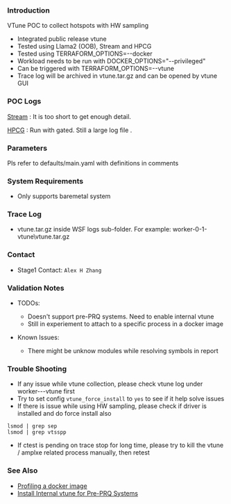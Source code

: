 
### Introduction

VTune POC to collect hotspots with HW sampling
- Integrated public release vtune
- Tested using Llama2 (OOB), Stream and HPCG
- Tested using TERRAFORM_OPTIONS=--docker 
- Workload needs to be run with DOCKER_OPTIONS="--privileged"
- Can be triggered with TERRAFORM_OPTIONS=--vtune
- Trace log will be archived in vtune.tar.gz and can be opened by vtune GUI

### POC Logs
[Stream](https://wsf-dashboards.intel.com/services-framework/perfkitruns/run_uri/33d45328-78dd-4769-b1df-9003421c03da) : It is too short to get enough detail.

[HPCG](https://wsf-dashboards.intel.com/services-framework/perfkitruns/run_uri/38c548a9-b85a-47d5-955b-fac76b489160) : Run with gated. Still a large log file .

### Parameters

Pls refer to defaults/main.yaml with definitions in comments

### System Requirements

- Only supports baremetal system

### Trace Log

- vtune.tar.gz inside WSF logs sub-folder. For example: worker-0-1-vtune\vtune.tar.gz

### Contact
- Stage1 Contact: `Alex H Zhang`

### Validation Notes

- TODOs:  
  - Doesn't support pre-PRQ systems. Need to enable internal vtune
  - Still in experiement to attach to a specific process in a docker image

- Known Issues:
  - There might be unknow modules while resolving symbols in report

### Trouble Shooting
- If any issue while vtune collection, please check vtune log under worker-*-*-vtune first
- Try to set config `vtune_force_install` to `yes` to see if it help solve issues
- If there is issue while using HW sampling, please check if driver is installed and do force install also
```
lsmod | grep sep
lsmod | grep vtsspp
```
- If ctest is pending on trace stop for long time, please try to kill the vtune / amplxe related process manually, then retest

### See Also
- [Profiling a docker image](https://www.intel.com/content/www/us/en/docs/vtune-profiler/cookbook/2023-0/profiling-in-docker-container.html)   
- [Install Internal vtune for Pre-PRQ Systems](https://intel.sharepoint.com/sites/vtune)  
